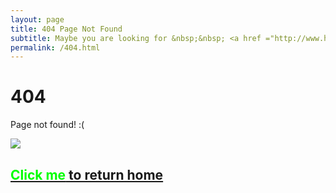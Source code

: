 ```yaml
---
layout: page
title: 404 Page Not Found
subtitle: Maybe you are looking for &nbsp;&nbsp; <a href ="http://www.hauchenglee.com/arch.html">Framework</a>&nbsp;&nbsp; <a href ="http://www.hauchenglee.com/life.html">Life story</a>&nbsp;&nbsp; <a href ="http://www.hauchenglee.com/jvm.html">JVM</a>&nbsp;&nbsp; <a href ="http://www.hauchenglee.com/spring-boot.html">Spring Boot</a>&nbsp;&nbsp; <a href ="http://www.hauchenglee.com/spring-cloud.html">Spring Cloud</a>
permalink: /404.html
---
```


# 404

Page not found! :(

![](http://hauchenglee.com/assets/images/404.png)

<h2><a href="http://hauchenglee.com/"><span style="color:#00FF00">Click me</span> to return home</a></h2>
